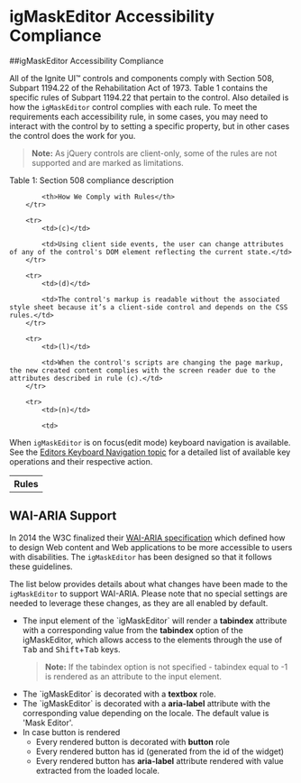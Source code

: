 <!--
|metadata|
{
    "fileName": "igmaskeditor-accessibility-compliance",
    "controlName": "igEditors",
    "tags": ["Editing","Section 508"]
}
|metadata|
-->

# igMaskEditor Accessibility Compliance

##igMaskEditor Accessibility Compliance

All of the Ignite UI™ controls and components comply with Section 508, Subpart 1194.22 of the Rehabilitation Act of 1973. Table 1 contains the specific rules of Subpart 1194.22 that pertain to the control. Also detailed is how the `igMaskEditor` control complies with each rule. To meet the requirements each accessibility rule, in some cases, you may need to interact with the control by to setting a specific property, but in other cases the control does the work for you. 
>**Note:** As jQuery controls are client-only, some of the rules are not supported and are marked as limitations.

Table 1: Section 508 compliance description

<table class="table table-striped">
    <tbody>
        <tr>
            <th>Rules</th>

            <th>How We Comply with Rules</th>
        </tr>

        <tr>
            <td>(c)</td>

            <td>Using client side events, the user can change attributes of any of the control's DOM element reflecting the current state.</td>
        </tr>

        <tr>
            <td>(d)</td>

            <td>The control's markup is readable without the associated style sheet because it’s a client-side control and depends on the CSS rules.</td>
        </tr>

        <tr>
            <td>(l)</td>

            <td>When the control's scripts are changing the page markup, the new created content complies with the screen reader due to the attributes described in rule (c).</td>
        </tr>

        <tr>
            <td>(n)</td>

            <td>
 When `igMaskEditor` is on focus(edit mode) keyboard navigation is available. See the
[Editors Keyboard Navigation topic](igMaskEditor-Keyboard-Navigation.html) for a detailed list of available key operations and their respective action.
            </td>
        </tr>
    </tbody>
</table>
 
 

## <a id="wai-aria"></a> WAI-ARIA Support

In 2014 the W3C finalized their [WAI-ARIA specification](http://www.w3.org/TR/wai-aria/) which defined how to design Web content and Web applications to be more accessible to users with disabilities. The `igMaskEditor` has been designed so that it follows these guidelines.

The list below provides details about what changes have been made to the `igMaskEditor` to support WAI-ARIA. Please note that no special settings are  needed to leverage these changes, as they are all enabled by default.

<ul>
<li>The input element of the `igMaskEditor` will render a <b>tabindex</b> attribute with a corresponding value from the <b>tabindex</b> option of the igMaskEditor, which allows access to the elements through the use of <kbd>Tab</kbd> and <kbd>Shift</kbd>+<kbd>Tab</kbd> keys.

> **Note:** If the tabindex option is not specified - tabindex equal to -1 is rendered as an attribute to the input element.</li>

<li>The `igMaskEditor` is decorated with a <b>textbox</b> role. 

<li>The `igMaskEditor` is decorated with a <b>aria-label</b> attribute with the corresponding value depending on the locale. The default value is 'Mask Editor'. </li>

<li>In case button is rendered
<ul>
<li>Every rendered button is decorated with <b>button</b> role
<li>Every rendered button has id (generated from the id of the widget) 
<li>Every rendered button has <b>aria-label</b> attribute rendered with value extracted from the loaded locale. </li>
</ul>
</li> 

